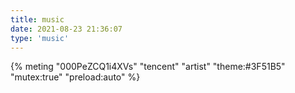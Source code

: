 ```yaml
---
title: music
date: 2021-08-23 21:36:07
type: 'music'
---
```

{% meting "000PeZCQ1i4XVs" "tencent" "artist" "theme:#3F51B5" "mutex:true" "preload:auto" %}